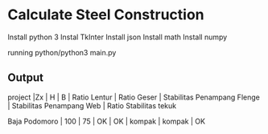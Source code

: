 # Calculate Steel Construction 

Install python 3
Instal TkInter
Install json
Install math
Install numpy

running python/python3 main.py
## Output

project |Zx | H | B | Ratio Lentur | Ratio Geser | Stabilitas Penampang Flenge | Stabilitas Penampang Web | Ratio Stabilitas tekuk

Baja Podomoro | 100 |  75 |  OK | OK | kompak | kompak | OK
 


